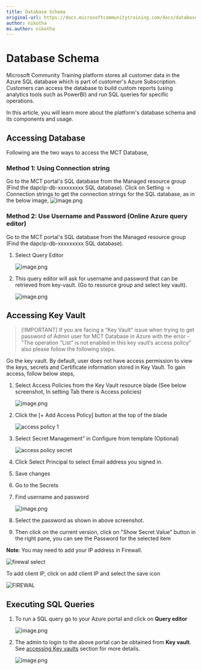 ```yaml
---
title: Database Schema
original-url: https://docs.microsoftcommunitytraining.com/docs/database-schema
author: nikotha
ms.author: nikotha
---
```


# Database Schema

Microsoft Community Training platform stores all customer data in the Azure SQL database which is part of customer's Azure Subscription. Customers can access the database to build custom reports (using analytics tools such as PowerBI) and run SQL queries for specific operations.

In this article, you will learn more about the platform's database schema and its components and usage.

## Accessing Database

Following are the two ways to access the MCT Database,

### Method 1: Using Connection string

Go to the MCT portal's SQL database from the Managed resource group (Find the dapclp-db-xxxxxxxxx SQL database).
Click on Setting -> Connection strings to get the connection strings for the SQL database, as in the below image,
    ![image.png](../../media/image%28346%29.png)

### Method 2: Use Username and Password (Online Azure query editor)

Go to the MCT portal's SQL database from the Managed resource group (Find the dapclp-db-xxxxxxxxx SQL database).

1. Select Query Editor

    ![image.png](../../media/image%28347%29.png)

2. This query editor will ask for username and password that can be retrieved from key-vault. (Go to resource group and select key vault).

    ![image.png](../../media/image%28348%29.png)

## Accessing Key Vault

> [!IMPORTANT] If you are facing a “Key Vault” issue when trying to get password of Admin user for MCT Database in Azure with the error - "The operation “List” is not enabled in this key vault’s access policy" also please follow the following steps.

Go the key vault. By default, user does not have access permission to view the keys, secrets and Certificate information stored in Key Vault. To gain access, follow below steps,

1. Select Access Policies from the Key Vault resource blade (See below screenshot, In setting Tab there is Access policies)

    ![image.png](../../media/image%28349%29.png)

2. Click the [+ Add Access Policy] button at the top of the blade

    ![access policy 1](../../media/access%20policy%201.png)

3. Select Secret Management” in Configure from template (Optional)

    ![access policy secret](../../media/access%20policy%20secret.png)

4. Click Select Principal to select Email address you signed in.

5. Save changes

6. Go to the Secrets

7. Find username and password

    ![image.png](../../media/image%28350%29.png)

8. Select the password as shown in above screenshot.

9. Then click on the current version, click on "Show Secret Value" button in the right pane, you can see the Password for the selected item

**Note**: You may need to add your IP address in Firewall.

![firewal select](../../media/firewal%20select.png)

To add client IP, click on add client IP and select the save icon

![FIREWAL](../../media/FIREWAL.png)

## Executing SQL Queries

1. To run a SQL query go to your Azure portal and click on **Query editor**

    ![image.png](../../media/image%28353%29.png)

2. The admin to login to the above portal can be obtained from **Key vault**. See [accessing Key vaults](./3_database-schema#accessing-key-vault) section for more details.

    ![image.png](../../media/image%28354%29.png)
